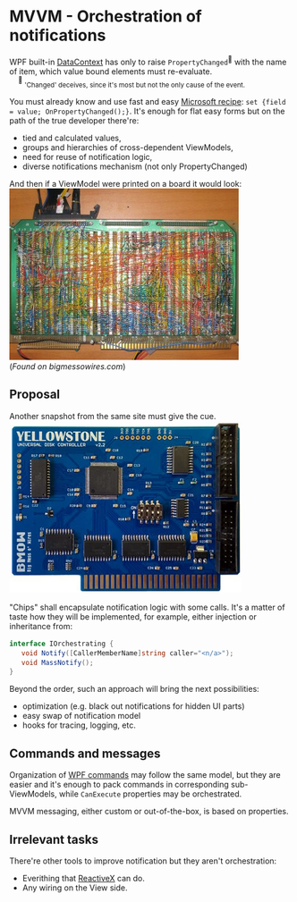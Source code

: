 # MVVM - Orchestration of notifications

WPF built-in [DataContext](https://learn.microsoft.com/dotnet/desktop/wpf/data/how-to-specify-the-binding-source) has only to raise `PropertyChanged`<sup>:raising_hand:</sup> with the name of item, which value bound elements must re-evaluate.\
&nbsp;&nbsp;&nbsp;&nbsp;<sup>:raising_hand:</sup>&nbsp;<sub>'Changed' deceives, since it's most but not the only cause of the event.</sub>

You must already know and use fast and easy [Microsoft recipe](https://learn.microsoft.com/en-us/dotnet/desktop/wpf/data/how-to-implement-property-change-notification): `set {field = value; OnPropertyChanged();}`. It's enough for flat easy forms but on the path of the true developer there're:
+ tied and calculated values,
+ groups and hierarchies of cross-dependent ViewModels, 
+ need for reuse of notification logic,
+ diverse notifications mechanism (not only PropertyChanged)

And then if a ViewModel were printed on a board it would look:\
![Spaghetti wires snapshot from bigmessowires.com/](../_rsc/images/bigmessowires.com_wired-circuit.jpg)\
(*Found on bigmessowires.com*)

## Proposal 

Another snapshot from the same site must give the cue.\
![Order illustration of chips from bigmessowires.com/](../_rsc/images/bigmessowires.com_inegrated-circuit.jpg)

"Chips" shall encapsulate notification logic with some calls. It's a matter of taste how they will be implemented, for example, either injection or inheritance from:

```csharp
interface IOrchestrating {
   void Notify([CallerMemberName]string caller="<n/a>");
   void MassNotify();
}
```

Beyond the order, such an approach will bring the next possibilities:
+ optimization (e.g. black out notifications for hidden UI parts)
+ easy swap of notification model
+ hooks for tracing, logging, etc.

## Commands and messages

Organization of [WPF commands](https://learn.microsoft.com/en-us/dotnet/desktop/wpf/advanced/commanding-overview) may follow the same model, but they are easier and it's enough to pack commands in corresponding sub-ViewModels, while `CanExecute` properties may be orchestrated.

MVVM messaging, either custom or out-of-the-box, is based on properties.

## Irrelevant tasks

There're other tools to improve notification but they aren't orchestration:

+ Everithing that [ReactiveX](https://reactivex.io/) can do.
+ Any wiring on the View side.

